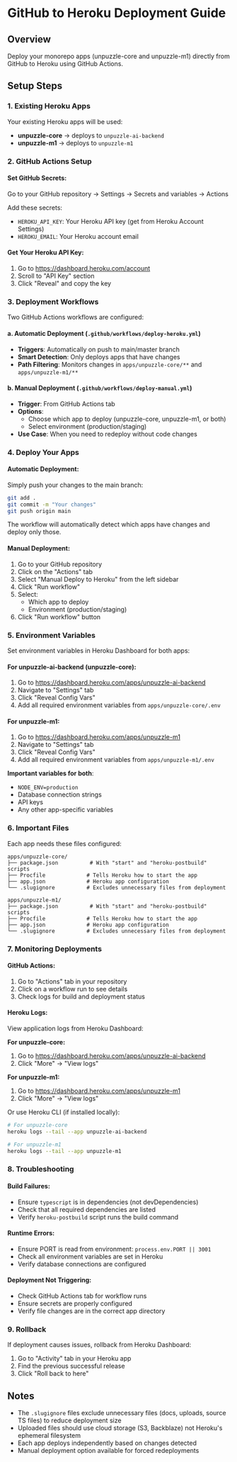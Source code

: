 # GitHub to Heroku Deployment Guide

## Overview
Deploy your monorepo apps (unpuzzle-core and unpuzzle-m1) directly from GitHub to Heroku using GitHub Actions.

## Setup Steps

### 1. Existing Heroku Apps
Your existing Heroku apps will be used:
- **unpuzzle-core** → deploys to `unpuzzle-ai-backend`
- **unpuzzle-m1** → deploys to `unpuzzle-m1`

### 2. GitHub Actions Setup

#### Set GitHub Secrets:
Go to your GitHub repository → Settings → Secrets and variables → Actions

Add these secrets:
- `HEROKU_API_KEY`: Your Heroku API key (get from Heroku Account Settings)
- `HEROKU_EMAIL`: Your Heroku account email

#### Get Your Heroku API Key:
1. Go to https://dashboard.heroku.com/account
2. Scroll to "API Key" section
3. Click "Reveal" and copy the key

### 3. Deployment Workflows

Two GitHub Actions workflows are configured:

#### a. Automatic Deployment (`.github/workflows/deploy-heroku.yml`)
- **Triggers**: Automatically on push to main/master branch
- **Smart Detection**: Only deploys apps that have changes
- **Path Filtering**: Monitors changes in `apps/unpuzzle-core/**` and `apps/unpuzzle-m1/**`

#### b. Manual Deployment (`.github/workflows/deploy-manual.yml`)
- **Trigger**: From GitHub Actions tab
- **Options**: 
  - Choose which app to deploy (unpuzzle-core, unpuzzle-m1, or both)
  - Select environment (production/staging)
- **Use Case**: When you need to redeploy without code changes

### 4. Deploy Your Apps

#### Automatic Deployment:
Simply push your changes to the main branch:
```bash
git add .
git commit -m "Your changes"
git push origin main
```
The workflow will automatically detect which apps have changes and deploy only those.

#### Manual Deployment:
1. Go to your GitHub repository
2. Click on the "Actions" tab
3. Select "Manual Deploy to Heroku" from the left sidebar
4. Click "Run workflow"
5. Select:
   - Which app to deploy
   - Environment (production/staging)
6. Click "Run workflow" button

### 5. Environment Variables

Set environment variables in Heroku Dashboard for both apps:

#### For unpuzzle-ai-backend (unpuzzle-core):
1. Go to https://dashboard.heroku.com/apps/unpuzzle-ai-backend
2. Navigate to "Settings" tab
3. Click "Reveal Config Vars"
4. Add all required environment variables from `apps/unpuzzle-core/.env`

#### For unpuzzle-m1:
1. Go to https://dashboard.heroku.com/apps/unpuzzle-m1
2. Navigate to "Settings" tab
3. Click "Reveal Config Vars"
4. Add all required environment variables from `apps/unpuzzle-m1/.env`

**Important variables for both**:
- `NODE_ENV=production`
- Database connection strings
- API keys
- Any other app-specific variables

### 6. Important Files

Each app needs these files configured:

```
apps/unpuzzle-core/
├── package.json          # With "start" and "heroku-postbuild" scripts
├── Procfile             # Tells Heroku how to start the app
├── app.json             # Heroku app configuration
└── .slugignore          # Excludes unnecessary files from deployment

apps/unpuzzle-m1/
├── package.json          # With "start" and "heroku-postbuild" scripts
├── Procfile             # Tells Heroku how to start the app
├── app.json             # Heroku app configuration
└── .slugignore          # Excludes unnecessary files from deployment
```

### 7. Monitoring Deployments

#### GitHub Actions:
1. Go to "Actions" tab in your repository
2. Click on a workflow run to see details
3. Check logs for build and deployment status

#### Heroku Logs:
View application logs from Heroku Dashboard:

**For unpuzzle-core:**
1. Go to https://dashboard.heroku.com/apps/unpuzzle-ai-backend
2. Click "More" → "View logs"

**For unpuzzle-m1:**
1. Go to https://dashboard.heroku.com/apps/unpuzzle-m1
2. Click "More" → "View logs"

Or use Heroku CLI (if installed locally):
```bash
# For unpuzzle-core
heroku logs --tail --app unpuzzle-ai-backend

# For unpuzzle-m1
heroku logs --tail --app unpuzzle-m1
```

### 8. Troubleshooting

#### Build Failures:
- Ensure `typescript` is in dependencies (not devDependencies)
- Check that all required dependencies are listed
- Verify `heroku-postbuild` script runs the build command

#### Runtime Errors:
- Ensure PORT is read from environment: `process.env.PORT || 3001`
- Check all environment variables are set in Heroku
- Verify database connections are configured

#### Deployment Not Triggering:
- Check GitHub Actions tab for workflow runs
- Ensure secrets are properly configured
- Verify file changes are in the correct app directory

### 9. Rollback

If deployment causes issues, rollback from Heroku Dashboard:
1. Go to "Activity" tab in your Heroku app
2. Find the previous successful release
3. Click "Roll back to here"

## Notes

- The `.slugignore` files exclude unnecessary files (docs, uploads, source TS files) to reduce deployment size
- Uploaded files should use cloud storage (S3, Backblaze) not Heroku's ephemeral filesystem
- Each app deploys independently based on changes detected
- Manual deployment option available for forced redeployments